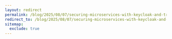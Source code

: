 ```yaml
---
layout: redirect
permalink: /blog/2025/08/07/securing-microservices-with-keycloak-and-traefik-authproxy
redirect_to: /blog/2025/08/07/securing-microservices-with-keycloak-and-traefik-authproxy/
sitemap:
  exclude: true
---
```

